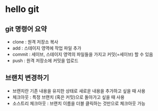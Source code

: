 # hello git
## git 명령어 요약

- clone : 원격 저장소 복사
- add : 스테이지 영역에 작업 파일 추가
- commit : 세이브, 스테이지 영역의 파일들을 가지고 커밋(=세이브) 할 수 있음
- push : 원격 저장소에 커밋을 업로드

## 브랜치 변경하기

- 브랜치란 기존 내용을 유지한 상태로 새로운 내용을 추가하고 싶을 때 사용
- 체크아웃 : 특정 브랜치 (혹은 커밋)으로 돌아가고 싶을 때 사용
- 소스트리 체크아웃 : 브랜치 이름을 더블 클릭하는 것만으로 체크아웃 가능 